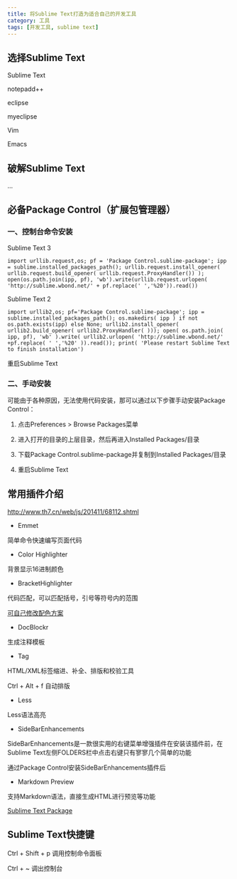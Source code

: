 ```yaml
---
title: 将Sublime Text打造为适合自己的开发工具
category: 工具
tags: [开发工具, sublime text]
---
```


## 选择Sublime Text

Sublime Text

notepadd++

eclipse

myeclipse

Vim

Emacs

## 破解Sublime Text

...

## 必备Package Control（扩展包管理器）

### 一、控制台命令安装

Sublime Text 3

```
import urllib.request,os; pf = 'Package Control.sublime-package'; ipp = sublime.installed_packages_path(); urllib.request.install_opener( urllib.request.build_opener( urllib.request.ProxyHandler()) ); open(os.path.join(ipp, pf), 'wb').write(urllib.request.urlopen( 'http://sublime.wbond.net/' + pf.replace(' ','%20')).read())
```

Sublime Text 2

```
import urllib2,os; pf='Package Control.sublime-package'; ipp = sublime.installed_packages_path(); os.makedirs( ipp ) if not os.path.exists(ipp) else None; urllib2.install_opener( urllib2.build_opener( urllib2.ProxyHandler( ))); open( os.path.join( ipp, pf), 'wb' ).write( urllib2.urlopen( 'http://sublime.wbond.net/' +pf.replace( ' ','%20' )).read()); print( 'Please restart Sublime Text to finish installation')
```

重启Sublime Text

### 二、手动安装

可能由于各种原因，无法使用代码安装，那可以通过以下步骤手动安装Package Control：

1. 点击Preferences > Browse Packages菜单

2. 进入打开的目录的上层目录，然后再进入Installed Packages/目录

3. 下载Package Control.sublime-package并复制到Installed Packages/目录

4. 重启Sublime Text


## 常用插件介绍

http://www.th7.cn/web/js/201411/68112.shtml

- Emmet

简单命令快速编写页面代码

- Color Highlighter

背景显示16进制颜色

- BracketHighlighter

代码匹配，可以匹配括号，引号等符号内的范围

[可自己修改配色方案](http://www.dbpoo.com/sublime-text3-brackethighlighter/)

- DocBlockr 

生成注释模板

- Tag

HTML/XML标签缩进、补全、排版和校验工具

Ctrl + Alt + f 自动排版

- Less

Less语法高亮

- SideBarEnhancements

SideBarEnhancements是一款很实用的右键菜单增强插件在安装该插件前，在Sublime Text左侧FOLDERS栏中点击右键只有寥寥几个简单的功能

通过Package Control安装SideBarEnhancements插件后

- Markdown Preview

支持Markdown语法，直接生成HTML进行预览等功能

[Sublime Text Package](https://packagecontrol.io/)

###

## Sublime Text快捷键

Ctrl + Shift + p 调用控制命令面板

Ctrl + ~ 调出控制台